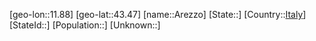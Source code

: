 ﻿---
location: [43.47,11.88]
type: City
tags:
- geo/City


SpocWebEntityId: 28861
isDeleted: false
confidential: public

---
[geo-lon::11.88]
[geo-lat::43.47]
[name::Arezzo]
[State::]
[Country::[Italy](geo/Continent/Europe/Italy.md)]
[StateId::]
[Population::]
[Unknown::]

